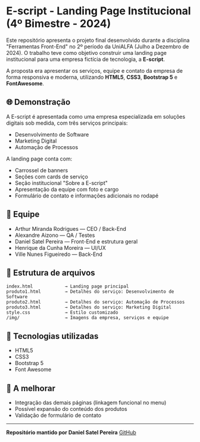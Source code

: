 # E-script - Landing Page Institucional (4º Bimestre - 2024)

Este repositório apresenta o projeto final desenvolvido durante a disciplina "Ferramentas Front-End" no 2º período da UniALFA (Julho a Dezembro de 2024). O trabalho teve como objetivo construir uma landing page institucional para uma empresa fictícia de tecnologia, a **E-script**.

A proposta era apresentar os serviços, equipe e contato da empresa de forma responsiva e moderna, utilizando **HTML5**, **CSS3**, **Bootstrap 5** e **FontAwesome**.

## 🌐 Demonstração
A E-script é apresentada como uma empresa especializada em soluções digitais sob medida, com três serviços principais:
- Desenvolvimento de Software
- Marketing Digital
- Automação de Processos

A landing page conta com:
- Carrossel de banners
- Seções com cards de serviço
- Seção institucional "Sobre a E-script"
- Apresentação da equipe com foto e cargo
- Formulário de contato e informações adicionais no rodapé

## 👥 Equipe
- Arthur Miranda Rodrigues — CEO / Back-End
- Alexandre Aizono — QA / Testes
- Daniel Satel Pereira — Front-End e estrutura geral
- Henrique da Cunha Moreira — UI/UX
- Ville Nunes Figueiredo — Back-End

## 📁 Estrutura de arquivos
```
index.html            → Landing page principal
produto1.html         → Detalhes do serviço: Desenvolvimento de Software
produto2.html         → Detalhes do serviço: Automação de Processos
produto3.html         → Detalhes do serviço: Marketing Digital
style.css             → Estilo customizado
/img/                 → Imagens da empresa, serviços e equipe
```

## 🚀 Tecnologias utilizadas
- HTML5
- CSS3
- Bootstrap 5
- Font Awesome

## 🔧 A melhorar
- Integração das demais páginas (linkagem funcional no menu)
- Possível expansão do conteúdo dos produtos
- Validação de formulário de contato

---

**Repositório mantido por Daniel Satel Pereira**
[GitHub](https://github.com/DanielSatelPereira)
